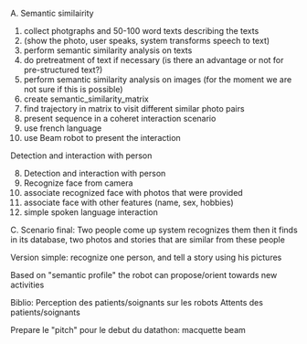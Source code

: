 A. Semantic similairity
1.  collect photgraphs and 50-100 word texts describing the texts
2.    (show the photo, user speaks, system transforms speech to text)
3.  perform semantic similarity analysis on texts
4.    do pretreatment of text if necessary (is there an advantage or not for pre-structured text?)
5.  perform semantic similarity analysis on images (for the moment we are not sure if this is possible)
6.  create semantic_similarity_matrix
7.  find trajectory in matrix to visit different similar photo pairs
8.  present sequence in a coheret interaction scenario
9.  use french language
10.  use Beam robot to present the interaction

Detection and interaction with person

8. Detection and interaction with person
9. Recognize face from camera
10. associate recognized face with photos that were provided
11. associate face with other features (name, sex, hobbies)
12. simple spoken language interaction

C.  Scenario final:
Two people come up
system recognizes them
then it finds in its database, two photos and stories that are similar from these people

Version simple:  recognize one person, and tell a story using his pictures

Based on "semantic profile" the robot can propose/orient towards new activities

Biblio:
Perception des patients/soignants sur les robots
Attents des patients/soignants

Prepare le "pitch" pour le debut du datathon: macquette beam

